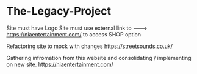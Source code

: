 # The-Legacy-Project


Site must have Logo
Site must use external link to ---> https://niaentertainment.com/    to access SHOP option 


Refactoring site to mock with changes
https://streetsounds.co.uk/


Gathering infromation from this website and consolidating / implementing on new site.
https://niaentertainment.com/
